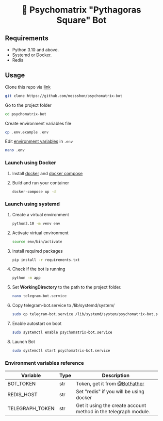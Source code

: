 <h1 align="center">🤖 Psychomatrix "Pythagoras Square" Bot</h1>

## Requirements

* Python 3.10 and above.
* Systemd or Docker.
* Redis

## Usage

Clone this repo via [link](https://github.com/nessshon/psychomatrix-bot)

```bash
git clone https://github.com/nessshon/psychomatrix-bot
```

Go to the project folder

```bash
cd psychomatrix-bot
```

Create environment variables file

```bash
cp .env.example .env
```

Edit [environment variables](#environment-variables-reference) in `.env`

```bash
nano .env
```

### Launch using Docker

1. Install [docker](https://docs.docker.com/get-docker) and [docker compose](https://docs.docker.com/compose/install/)

2. Build and run your container
   ```bash
   docker-compose up -d
   ```

### Launch using systemd

1. Create a virtual environment
   ```bash
   python3.10 -m venv env
   ```

2. Activate virtual environment
   ```bash
   source env/bin/activate
   ```

3. Install required packages
   ```bash
   pip install -r requirements.txt
   ```

4. Check if the bot is running
   ```bash
   python -m app
   ```

5. Set **WorkingDirectory** to the path to the project folder.
   ```bash
   nano telegram-bot.service
   ```

6. Copy telegram-bot.service to /lib/systemd/system/
   ```bash
   sudo cp telegram-bot.service /lib/systemd/system/psychomatrix-bot.service
   ```
7. Enable autostart on boot
   ```bash
   sudo systemctl enable psychomatrix-bot.service
   ```
8. Launch Bot
   ```bash
   sudo systemctl start psychomatrix-bot.service
   ```

### Environment variables reference

| Variable        | Type | Description                                                     |
|-----------------|------|-----------------------------------------------------------------|
| BOT_TOKEN       | str  | Token, get it from [@BotFather](https://t.me/BotFather)         |
| REDIS_HOST      | str  | Set "redis" if you will be using docker                         |
| TELEGRAPH_TOKEN | str  | Get it using the create account method in the telegraph module. |
